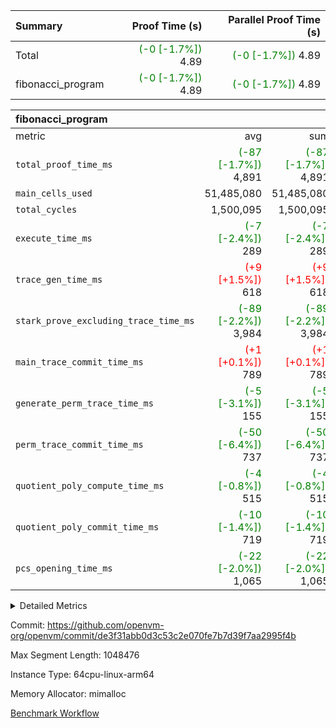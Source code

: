 | Summary | Proof Time (s) | Parallel Proof Time (s) |
|:---|---:|---:|
| Total | <span style='color: green'>(-0 [-1.7%])</span> 4.89 | <span style='color: green'>(-0 [-1.7%])</span> 4.89 |
| fibonacci_program | <span style='color: green'>(-0 [-1.7%])</span> 4.89 | <span style='color: green'>(-0 [-1.7%])</span> 4.89 |


| fibonacci_program |||||
|:---|---:|---:|---:|---:|
|metric|avg|sum|max|min|
| `total_proof_time_ms ` | <span style='color: green'>(-87 [-1.7%])</span> 4,891 | <span style='color: green'>(-87 [-1.7%])</span> 4,891 | <span style='color: green'>(-87 [-1.7%])</span> 4,891 | <span style='color: green'>(-87 [-1.7%])</span> 4,891 |
| `main_cells_used     ` |  51,485,080 |  51,485,080 |  51,485,080 |  51,485,080 |
| `total_cycles        ` |  1,500,095 |  1,500,095 |  1,500,095 |  1,500,095 |
| `execute_time_ms     ` | <span style='color: green'>(-7 [-2.4%])</span> 289 | <span style='color: green'>(-7 [-2.4%])</span> 289 | <span style='color: green'>(-7 [-2.4%])</span> 289 | <span style='color: green'>(-7 [-2.4%])</span> 289 |
| `trace_gen_time_ms   ` | <span style='color: red'>(+9 [+1.5%])</span> 618 | <span style='color: red'>(+9 [+1.5%])</span> 618 | <span style='color: red'>(+9 [+1.5%])</span> 618 | <span style='color: red'>(+9 [+1.5%])</span> 618 |
| `stark_prove_excluding_trace_time_ms` | <span style='color: green'>(-89 [-2.2%])</span> 3,984 | <span style='color: green'>(-89 [-2.2%])</span> 3,984 | <span style='color: green'>(-89 [-2.2%])</span> 3,984 | <span style='color: green'>(-89 [-2.2%])</span> 3,984 |
| `main_trace_commit_time_ms` | <span style='color: red'>(+1 [+0.1%])</span> 789 | <span style='color: red'>(+1 [+0.1%])</span> 789 | <span style='color: red'>(+1 [+0.1%])</span> 789 | <span style='color: red'>(+1 [+0.1%])</span> 789 |
| `generate_perm_trace_time_ms` | <span style='color: green'>(-5 [-3.1%])</span> 155 | <span style='color: green'>(-5 [-3.1%])</span> 155 | <span style='color: green'>(-5 [-3.1%])</span> 155 | <span style='color: green'>(-5 [-3.1%])</span> 155 |
| `perm_trace_commit_time_ms` | <span style='color: green'>(-50 [-6.4%])</span> 737 | <span style='color: green'>(-50 [-6.4%])</span> 737 | <span style='color: green'>(-50 [-6.4%])</span> 737 | <span style='color: green'>(-50 [-6.4%])</span> 737 |
| `quotient_poly_compute_time_ms` | <span style='color: green'>(-4 [-0.8%])</span> 515 | <span style='color: green'>(-4 [-0.8%])</span> 515 | <span style='color: green'>(-4 [-0.8%])</span> 515 | <span style='color: green'>(-4 [-0.8%])</span> 515 |
| `quotient_poly_commit_time_ms` | <span style='color: green'>(-10 [-1.4%])</span> 719 | <span style='color: green'>(-10 [-1.4%])</span> 719 | <span style='color: green'>(-10 [-1.4%])</span> 719 | <span style='color: green'>(-10 [-1.4%])</span> 719 |
| `pcs_opening_time_ms ` | <span style='color: green'>(-22 [-2.0%])</span> 1,065 | <span style='color: green'>(-22 [-2.0%])</span> 1,065 | <span style='color: green'>(-22 [-2.0%])</span> 1,065 | <span style='color: green'>(-22 [-2.0%])</span> 1,065 |



<details>
<summary>Detailed Metrics</summary>

| group | num_segments | keygen_time_ms | commit_exe_time_ms |
| --- | --- | --- | --- |
| fibonacci_program | 1 | 388 | 6 | 

| group | air_name | quotient_deg | interactions | constraints |
| --- | --- | --- | --- | --- |
| fibonacci_program | AccessAdapterAir<16> | 4 | 5 | 11 | 
| fibonacci_program | AccessAdapterAir<2> | 4 | 5 | 11 | 
| fibonacci_program | AccessAdapterAir<32> | 4 | 5 | 11 | 
| fibonacci_program | AccessAdapterAir<4> | 4 | 5 | 11 | 
| fibonacci_program | AccessAdapterAir<64> | 4 | 5 | 11 | 
| fibonacci_program | AccessAdapterAir<8> | 4 | 5 | 11 | 
| fibonacci_program | BitwiseOperationLookupAir<8> | 2 | 2 | 4 | 
| fibonacci_program | MemoryMerkleAir<8> | 4 | 4 | 38 | 
| fibonacci_program | PersistentBoundaryAir<8> | 4 | 3 | 5 | 
| fibonacci_program | PhantomAir | 4 | 3 | 4 | 
| fibonacci_program | Poseidon2PeripheryAir<BabyBearParameters>, 1> | 2 | 1 | 286 | 
| fibonacci_program | ProgramAir | 1 | 1 | 4 | 
| fibonacci_program | RangeTupleCheckerAir<2> | 1 | 1 | 4 | 
| fibonacci_program | Rv32HintStoreAir | 4 | 19 | 21 | 
| fibonacci_program | VariableRangeCheckerAir | 1 | 1 | 4 | 
| fibonacci_program | VmAirWrapper<Rv32BaseAluAdapterAir, BaseAluCoreAir<4, 8> | 4 | 19 | 30 | 
| fibonacci_program | VmAirWrapper<Rv32BaseAluAdapterAir, LessThanCoreAir<4, 8> | 4 | 17 | 35 | 
| fibonacci_program | VmAirWrapper<Rv32BaseAluAdapterAir, ShiftCoreAir<4, 8> | 4 | 23 | 84 | 
| fibonacci_program | VmAirWrapper<Rv32BranchAdapterAir, BranchEqualCoreAir<4> | 4 | 11 | 17 | 
| fibonacci_program | VmAirWrapper<Rv32BranchAdapterAir, BranchLessThanCoreAir<4, 8> | 4 | 13 | 32 | 
| fibonacci_program | VmAirWrapper<Rv32CondRdWriteAdapterAir, Rv32JalLuiCoreAir> | 4 | 10 | 15 | 
| fibonacci_program | VmAirWrapper<Rv32JalrAdapterAir, Rv32JalrCoreAir> | 4 | 16 | 16 | 
| fibonacci_program | VmAirWrapper<Rv32LoadStoreAdapterAir, LoadSignExtendCoreAir<4, 8> | 4 | 18 | 21 | 
| fibonacci_program | VmAirWrapper<Rv32LoadStoreAdapterAir, LoadStoreCoreAir<4> | 4 | 17 | 27 | 
| fibonacci_program | VmAirWrapper<Rv32MultAdapterAir, DivRemCoreAir<4, 8> | 4 | 25 | 72 | 
| fibonacci_program | VmAirWrapper<Rv32MultAdapterAir, MulHCoreAir<4, 8> | 4 | 24 | 23 | 
| fibonacci_program | VmAirWrapper<Rv32MultAdapterAir, MultiplicationCoreAir<4, 8> | 4 | 19 | 13 | 
| fibonacci_program | VmAirWrapper<Rv32RdWriteAdapterAir, Rv32AuipcCoreAir> | 4 | 11 | 12 | 
| fibonacci_program | VmConnectorAir | 4 | 3 | 8 | 

| group | air_name | segment | rows | prep_cols | perm_cols | main_cols | cells |
| --- | --- | --- | --- | --- | --- | --- | --- |
| fibonacci_program | AccessAdapterAir<8> | 0 | 32 |  | 12 | 17 | 928 | 
| fibonacci_program | BitwiseOperationLookupAir<8> | 0 | 65,536 | 3 | 8 | 2 | 655,360 | 
| fibonacci_program | MemoryMerkleAir<8> | 0 | 256 |  | 12 | 32 | 11,264 | 
| fibonacci_program | PersistentBoundaryAir<8> | 0 | 32 |  | 8 | 20 | 896 | 
| fibonacci_program | PhantomAir | 0 | 2 |  | 8 | 6 | 28 | 
| fibonacci_program | Poseidon2PeripheryAir<BabyBearParameters>, 1> | 0 | 256 |  | 8 | 300 | 78,848 | 
| fibonacci_program | ProgramAir | 0 | 4,096 |  | 8 | 10 | 73,728 | 
| fibonacci_program | RangeTupleCheckerAir<2> | 0 | 524,288 | 2 | 8 | 1 | 4,718,592 | 
| fibonacci_program | Rv32HintStoreAir | 0 | 4 |  | 24 | 32 | 224 | 
| fibonacci_program | VariableRangeCheckerAir | 0 | 262,144 | 2 | 8 | 1 | 2,359,296 | 
| fibonacci_program | VmAirWrapper<Rv32BaseAluAdapterAir, BaseAluCoreAir<4, 8> | 0 | 1,048,576 |  | 28 | 36 | 67,108,864 | 
| fibonacci_program | VmAirWrapper<Rv32BaseAluAdapterAir, LessThanCoreAir<4, 8> | 0 | 524,288 |  | 24 | 37 | 31,981,568 | 
| fibonacci_program | VmAirWrapper<Rv32BranchAdapterAir, BranchEqualCoreAir<4> | 0 | 262,144 |  | 16 | 26 | 11,010,048 | 
| fibonacci_program | VmAirWrapper<Rv32BranchAdapterAir, BranchLessThanCoreAir<4, 8> | 0 | 4 |  | 20 | 32 | 208 | 
| fibonacci_program | VmAirWrapper<Rv32CondRdWriteAdapterAir, Rv32JalLuiCoreAir> | 0 | 131,072 |  | 16 | 18 | 4,456,448 | 
| fibonacci_program | VmAirWrapper<Rv32JalrAdapterAir, Rv32JalrCoreAir> | 0 | 16 |  | 20 | 28 | 768 | 
| fibonacci_program | VmAirWrapper<Rv32LoadStoreAdapterAir, LoadStoreCoreAir<4> | 0 | 16 |  | 28 | 40 | 1,088 | 
| fibonacci_program | VmAirWrapper<Rv32RdWriteAdapterAir, Rv32AuipcCoreAir> | 0 | 8 |  | 16 | 21 | 296 | 
| fibonacci_program | VmConnectorAir | 0 | 2 | 1 | 8 | 4 | 24 | 

| group | segment | trace_gen_time_ms | total_proof_time_ms | total_cycles | total_cells | stark_prove_excluding_trace_time_ms | quotient_poly_compute_time_ms | quotient_poly_commit_time_ms | perm_trace_commit_time_ms | pcs_opening_time_ms | main_trace_commit_time_ms | main_cells_used | generate_perm_trace_time_ms | execute_time_ms |
| --- | --- | --- | --- | --- | --- | --- | --- | --- | --- | --- | --- | --- | --- | --- |
| fibonacci_program | 0 | 618 | 4,891 | 1,500,095 | 122,458,476 | 3,984 | 515 | 719 | 737 | 1,065 | 789 | 51,485,080 | 155 | 289 | 

</details>


Commit: https://github.com/openvm-org/openvm/commit/de3f31abb0d3c53c2e070fe7b7d39f7aa2995f4b

Max Segment Length: 1048476

Instance Type: 64cpu-linux-arm64

Memory Allocator: mimalloc

[Benchmark Workflow](https://github.com/openvm-org/openvm/actions/runs/13222653973)

